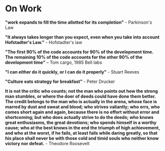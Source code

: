 # On Work

**"work expands to fill the time allotted for its completion"** - Parkinson's Law

**"It always takes longer than you expect, even when you take into account Hofstadter's Law."** - Hofstadter's law

**"The first 90% of the code accounts for 90% of the development time. The remaining 10% of the code accounts for the other 90% of the development time"** – Tom cargo, 1985 Bell labs

**"I can either do it quickly, or I can do it properly"** - Stuart Reeves 

**"Culture eats strategy for breakfast”** - Peter Drucker

**It is not the critic who counts; not the man who points out how the strong man stumbles, or where the doer of deeds could have done them better. The credit belongs to the man who is actually in the arena, whose face is marred by dust and sweat and blood; who strives valiantly; who errs, who comes short again and again, because there is no effort without error and shortcoming; but who does actually strive to do the deeds; who knows great enthusiasms, the great devotions; who spends himself in a worthy cause; who at the best knows in the end the triumph of high achievement, and who at the worst, if he fails, at least fails while daring greatly, so that his place shall never be with those cold and timid souls who neither know victory nor defeat.** - Theodore Roosevelt

